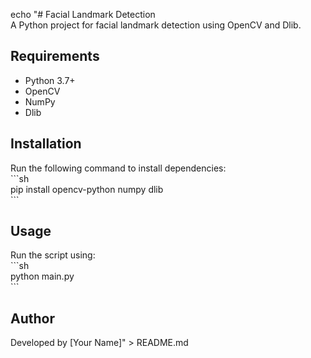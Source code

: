 echo "# Facial Landmark Detection  
A Python project for facial landmark detection using OpenCV and Dlib.  

## Requirements  
- Python 3.7+  
- OpenCV  
- NumPy  
- Dlib  

## Installation  
Run the following command to install dependencies:  
\`\`\`sh  
pip install opencv-python numpy dlib  
\`\`\`

## Usage  
Run the script using:  
\`\`\`sh  
python main.py  
\`\`\`

## Author  
Developed by [Your Name]" > README.md
